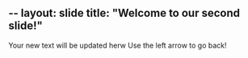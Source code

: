 --
layout: 
slide title: "Welcome to our second slide!" 
--- 
Your new text will be updated herw
Use the left arrow to go back!
